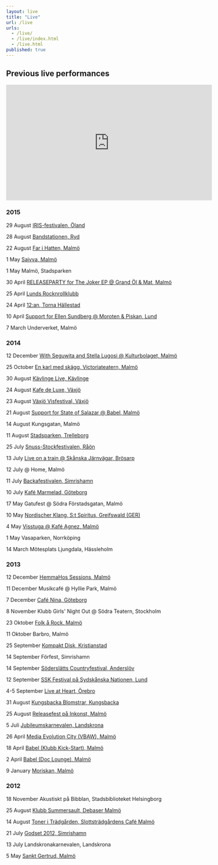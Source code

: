 ```yaml
---
layout: live
title: "Live"
url: /live
urls: 
  - /live/
  - /live/index.html
  - /live.html
published: true
---
```




## Previous live performances

<iframe width="560" height="315" src="https://www.youtube.com/embed/cpfAL6uzA14" frameborder="0" allowfullscreen></iframe>

### 2015

29 August [IRIS-festivalen, Öland](http://irisfestivalen.se/)

28 August [Bandstationen, Ryd](https://www.facebook.com/bandstationen/)

22 August [Far i Hatten, Malmö](http://www.farihatten.se/kalender/)

1 May [Sajvva, Malmö](http://www.sajvva.se/)

1 May Malmö, Stadsparken

30 April [RELEASEPARTY for The Joker EP @ Grand Öl & Mat, Malmö](http://www.grandolomat.se/kalender/)

25 April [Lunds Rocknrollklubb](http://www.rocknrollklubben.com/)

24 April [12:an, Torna Hällestad](http://www.12an.se/)

10 April [Support for Ellen Sundberg @ Moroten & Piskan, Lund](http://morotenopiskan.se/)

7 March Underverket, Malmö

### 2014

12 December [With Seguwita and Stella Lugosi @ Kulturbolaget, Malmö](https://www.facebook.com/events/1523722574534272/?fref=ts)

25 October [En karl med skägg, Victoriateatern, Malmö](http://www.enkarlmedskagg.se/)

30 August [Kävlinge Live, Kävlinge](http://kavlingemusik.se/live/index.html)

24 August [Kafe de Luxe, Växjö](http://www.kafedeluxe.se/)

23 August [Växjö Visfestival, Växjö](http://vaxjovisfestival.se/)

21 August [Support for State of Salazar @ Babel, Malmö](http://babelmalmo.se/)

14 August Kungsgatan, Malmö

11 August [Stadsparken, Trelleborg](http://soderslattscountryfestival.se/nyhet/sommarkonsert-i-stadsparken-i-trelleborg/)

25 July [Snuss-Stockfestivalen, Råön](http://www.snuss-stock.com/)

13 July [Live on a train @ Skånska  Järnvägar, Brösarp](http://www.skanskajarnvagar.se/)

12 July @ Home, Malmö

11 July [Backafestivalen, Simrishamn](http://www.backafestivalen.se/)

10 July [Kafé Marmelad, Göteborg](http://www.goteborgnonstop.se/tag/sommarmelad/)

17 May Gatufest @ Södra Förstadsgatan, Malmö

10 May [Nordischer Klang, S:t Spiritus, Greifswald (GER)](http://nordischerklang.de/?p=2548)

4 May [Visstuga @ Kafé Agnez, Malmö](https://www.facebook.com/ekokafeagnez)

1 May Vasaparken, Norrköping

14 March Mötesplats Ljungdala, Hässleholm

### 2013

12 December  [ HemmaHos Sessions, Malmö](http://hemmahos.info/hemma-hos-sessions/)

11 December Musikcafé @ Hyllie Park, Malmö

7 December [ Café Nina, Göteborg](https://www.facebook.com/kafenina?fref=ts)

8 November Klubb Girls' Night Out @ Södra Teatern, Stockholm

23 Oktober [Folk å Rock, Malmö](https://www.facebook.com/events/171223353069038/)

11 Oktober Barbro, Malmö

25 September [Kompakt Disk, Kristianstad](https://sv-se.facebook.com/pages/Kompakt-Disk/98719698767)

14 September Förfest, Simrishamn

14 September [Söderslätts Countryfestival, Anderslöv](http://www.soderslattscountryfestival.se/)

12 September [SSK Festival på Sydskånska Nationen, Lund](http://www.sydskanska.se/)

4-5 September [Live at Heart, Örebro](http://www.liveatheart.se/)

31 August [Kungsbacka Blomstrar, Kungsbacka](http://kulturfestivalen.nu/the-bandettes/)

25 August [Releasefest på Inkonst, Malmö](http:http://www.inkonst.com/releasefest-anne-the-bandettes/)

5 Juli [Jubileumskarnevalen, Landskrona](http://landskronakarnevalen.nu/)

26 April [Media Evolution City (VBAW), Malmö](http://simplesignup.se/event/22914-foerelaesning-26-4-ml-den-graensloesa-modellen)

18 April [Babel (Klubb Kick-Start), Malmö](http://babelmalmo.se/kickstart/130418/)

2 April [Babel (Doc Lounge), Malmö](http://babelmalmo.se/doclounge/130402/)

9 January [Moriskan, Malmö](http://www.mynewsdesk.com/se/moriska_paviljongen/pressreleases/the-bandettes-country-doftande-malmoepop-till-moriska-paviljongen-825963)

### 2012

18 November Akustiskt på Bibblan, Stadsbiblioteket Helsingborg

25 August [Klubb Summersault, Debaser Malmö](http://www.debaser.se/kalender/8104/)

14 August [Toner i Trädgården, Slottsträdgårdens Café Malmö](http://www.slottstradgardenskafe.se)

21 July [Godset 2012, Simrishamn](http://godset2012.blogspot.se/)

13 July Landskronakarnevalen, Landskrona

5 May [Sankt Gertrud, Malmö](http://www.sanktgertrud.se/evenemang.php?kID=90)
